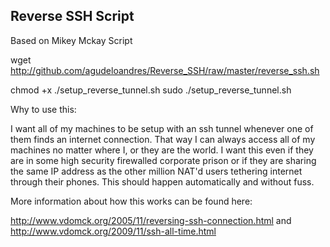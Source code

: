 Reverse SSH Script
-----------
Based on Mikey Mckay Script

wget http://github.com/agudeloandres/Reverse_SSH/raw/master/reverse_ssh.sh

chmod +x ./setup_reverse_tunnel.sh
sudo ./setup_reverse_tunnel.sh

Why to use this:

I want all of my machines to be setup with an ssh tunnel whenever one of them finds an internet connection. That way I can always access all of my machines no matter where I, or they are the world. I want this even if they are in some high security firewalled corporate prison or if they are sharing the same IP address as the other million NAT'd users tethering internet through their phones. This should happen automatically and without fuss.

More information about how this works can be found here:

http://www.vdomck.org/2005/11/reversing-ssh-connection.html
and
http://www.vdomck.org/2009/11/ssh-all-time.html